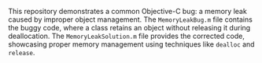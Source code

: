 This repository demonstrates a common Objective-C bug: a memory leak caused by improper object management. The `MemoryLeakBug.m` file contains the buggy code, where a class retains an object without releasing it during deallocation. The `MemoryLeakSolution.m` file provides the corrected code, showcasing proper memory management using techniques like `dealloc` and `release`.